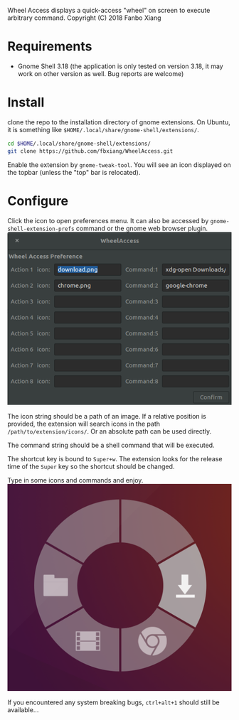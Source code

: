 Wheel Access displays a quick-access "wheel" on screen to execute arbitrary
command. Copyright (C) 2018 Fanbo Xiang

# Requirements
- Gnome Shell 3.18 (the application is only tested on version 3.18, it may work
  on other version as well. Bug reports are welcome)

# Install
clone the repo to the installation directory of gnome extensions. On Ubuntu, it
is something like `$HOME/.local/share/gnome-shell/extensions/`.
```sh
cd $HOME/.local/share/gnome-shell/extensions/
git clone https://github.com/fbxiang/WheelAccess.git
```

Enable the extension by `gnome-tweak-tool`. You will see an icon displayed on
the topbar (unless the "top" bar is relocated).

# Configure
Click the icon to open preferences menu. It can also be accessed by
`gnome-shell-extension-prefs` command or the gnome web browser plugin.
![](images/preferences.png)

The icon string should be a path of an image. If a relative position is
provided, the extension will search icons in the path
`/path/to/extension/icons/`. Or an absolute path can be used directly.

The command string should be a shell command that will be executed.

The shortcut key is bound to `Super+w`. The extension looks for the release time
of the `Super` key so the shortcut should be changed.

Type in some icons and commands and enjoy.
![](images/screenshot.png)


If you encountered any system breaking bugs, `ctrl+alt+1` should still be available...
